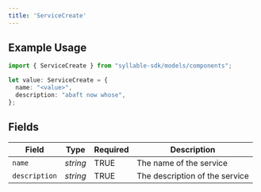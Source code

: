 ```yaml
---
title: 'ServiceCreate'
---
```


## Example Usage

```typescript
import { ServiceCreate } from "syllable-sdk/models/components";

let value: ServiceCreate = {
  name: "<value>",
  description: "abaft now whose",
};
```

## Fields

| Field                          | Type                           | Required                       | Description                    |
| ------------------------------ | ------------------------------ | ------------------------------ | ------------------------------ |
| `name`                         | *string*                       | TRUE             | The name of the service        |
| `description`                  | *string*                       | TRUE             | The description of the service |